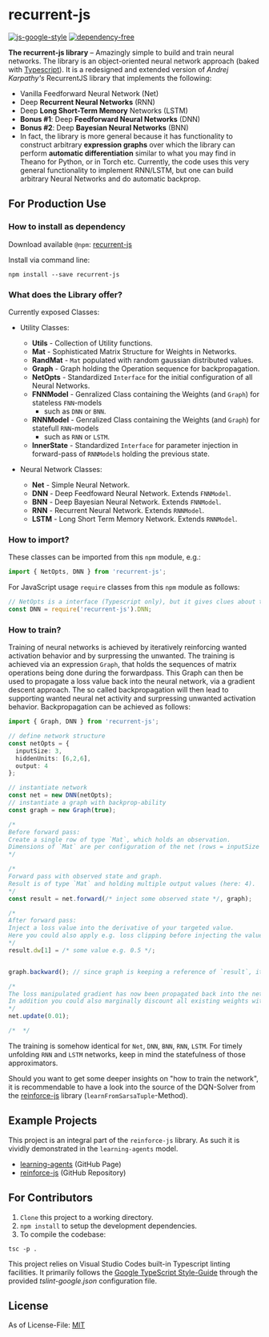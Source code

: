 # recurrent-js
[![js-google-style](https://img.shields.io/badge/code%20style-google-blue.svg)](https://google.github.io/styleguide/jsguide.html)
[![dependency-free](https://img.shields.io/badge/dependencies-none-brightgreen.svg)]()

**The recurrent-js library** &ndash; Amazingly simple to build and train neural networks. The library is an object-oriented neural network approach (baked with [Typescript](https://github.com/Microsoft/TypeScript)). It is a redesigned and extended version of _Andrej Karpathy's_ RecurrentJS library that implements the following:

* Vanilla Feedforward Neural Network (Net)
* Deep **Recurrent Neural Networks** (RNN)
* Deep **Long Short-Term Memory** Networks (LSTM) 
* **Bonus #1**: Deep **Feedforward Neural Networks** (DNN)
* **Bonus #2**: Deep **Bayesian Neural Networks** (BNN)
* In fact, the library is more general because it has functionality to construct arbitrary **expression graphs** over which the library can perform **automatic differentiation** similar to what you may find in Theano for Python, or in Torch etc. Currently, the code uses this very general functionality to implement RNN/LSTM, but one can build arbitrary Neural Networks and do automatic backprop.

## For Production Use

### How to install as dependency

Download available `@npm`: [recurrent-js](https://www.npmjs.com/package/recurrent-js)

Install via command line:
```
npm install --save recurrent-js
```

### What does the Library offer?

Currently exposed Classes:

* Utility Classes:
  * **Utils** - Collection of Utility functions.
  * **Mat** - Sophisticated Matrix Structure for Weights in Networks.
  * **RandMat** - `Mat` populated with random gaussian distributed values.
  * **Graph** - Graph holding the Operation sequence for backpropagation.
  * **NetOpts** - Standardized `Interface` for the initial configuration of all Neural Networks.
  * **FNNModel** - Genralized Class containing the Weights (and `Graph`) for stateless `FNN`-models
    * such as `DNN` or `BNN`.
  * **RNNModel** - Genralized Class containing the Weights (and `Graph`) for statefull `RNN`-models
    * such as `RNN` or `LSTM`.
  * **InnerState** - Standardized `Interface` for parameter injection in forward-pass of `RNNModel`s holding the previous state.

* Neural Network Classes:
  * **Net** - Simple Neural Network.
  * **DNN** - Deep Feedfoward Neural Network. Extends `FNNModel`.
  * **BNN** - Deep Bayesian Neural Network. Extends `FNNModel`.
  * **RNN** - Recurrent Neural Network. Extends `RNNModel`.
  * **LSTM** - Long Short Term Memory Network. Extends `RNNModel`.

### How to import?

These classes can be imported from this `npm` module, e.g.:
```typescript
import { NetOpts, DNN } from 'recurrent-js';
```

For JavaScript usage `require` classes from this `npm` module as follows:
```javascript
// NetOpts is a interface (Typescript only), but it gives clues about the required Object-keys
const DNN = require('recurrent-js').DNN;
```

### How to train?

Training of neural networks is achieved by iteratively reinforcing wanted activation behavior and by surpressing the unwanted.
The training is achieved via an expression `Graph`, that holds the sequences of matrix operations being done during the forwardpass.
This Graph can then be used to propagate a loss value back into the neural network, via a gradient descent approach.
The so called backpropagation will then lead to supporting wanted neural net activity and surpressing unwanted activation behavior.
Backpropagation can be achieved as follows:

```typescript
import { Graph, DNN } from 'recurrent-js';

// define network structure
const netOpts = {
  inputSize: 3,
  hiddenUnits: [6,2,6],
  output: 4
};

// instantiate network
const net = new DNN(netOpts);
// instantiate a graph with backprop-ability
const graph = new Graph(true);

/*
Before forward pass:
Create a single row of type `Mat`, which holds an observation.
Dimensions of `Mat` are per configuration of the net (rows = inputSize = 3, cols = 1).
*/

/*
Forward pass with observed state and graph.
Result is of type `Mat` and holding multiple output values (here: 4).
*/
const result = net.forward(/* inject some observed state */, graph);

/* 
After forward pass: 
Inject a loss value into the derivative of your targeted value.
Here you could also apply e.g. loss clipping before injecting the value.
*/
result.dw[1] = /* some value e.g. 0.5 */;


graph.backward(); // since graph is keeping a reference of `result`, it can now perform the backpropagation

/*
The loss manipulated gradient has now been propagated back into the network.
In addition you could also marginally discount all existing weights with a gradient on a global scale (meaning: throughout the whole net) as follows:
*/
net.update(0.01);

/*  */
```

The training is somehow identical for `Net`, `DNN`, `BNN`, `RNN`, `LSTM`.
For timely unfolding `RNN` and `LSTM` networks, keep in mind the statefulness of those approximators.

Should you want to get some deeper insights on "how to train the network", it is recommendable to have a look into the source of the DQN-Solver from the [reinforce-js](https://github.com/mvrahden/reinforce-js) library (`learnFromSarsaTuple`-Method).

## Example Projects

This project is an integral part of the `reinforce-js` library.
As such it is vividly demonstrated in the `learning-agents` model.

- [learning-agents](https://mvrahden.github.io/learning-agents) (GitHub Page)
- [reinforce-js](https://github.com/mvrahden/reinforce-js) (GitHub Repository)

## For Contributors

1. `Clone` this project to a working directory.
2. `npm install` to setup the development dependencies.
3. To compile the codebase:

```
tsc -p .
```

This project relies on Visual Studio Codes built-in Typescript linting facilities. It primarily follows the [Google TypeScript Style-Guide](https://github.com/google/ts-style) through the provided *tslint-google.json* configuration file.

## License

As of License-File: [MIT](LICENSE)
